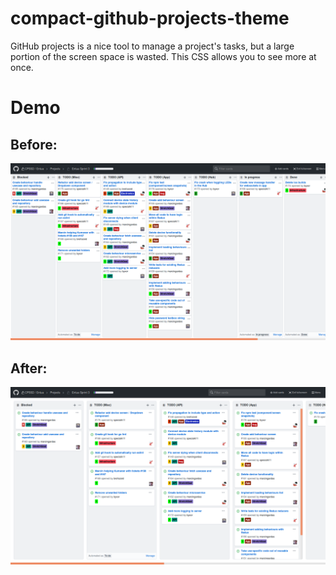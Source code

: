# compact-github-projects-theme

GitHub projects is a nice tool to manage a project's tasks, but a large portion of the screen space is wasted. This CSS allows you to see more at once.

# Demo

## Before:
![before](before.png)

## After:
![after](after.png)
